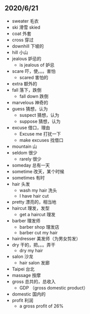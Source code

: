 ## 2020/6/21
- sweater 毛衣
- ski 滑雪 skied
- coat 外套
- cross 穿过
- downhill 下坡的
- hill 小山
- jealous 妒忌的
    - is jealous of 妒忌
- scare 吓，使。。。害怕
    - scared 害怕的
- extra 额外的
- fall 落下，跌倒
    - fall down 跌倒
- marvelous 神奇的
- guess 猜想，认为
    - suspect 猜想，认为
    - suppose 猜想，认为
- excuse 借口，理由
    - Excuse me 打扰一下
    - make excuses 找借口
- mountain 山
- seldom 很少
    - rarely 很少
- someday 总有一天
- sometime 改天，某个时候
- sometimes 有时
- hair 头发
    - wash my hair 洗头
    - I have hair cut
- pretty 漂亮的，相当地
- haircut 理发，发型
    - get a haircut 理发
- barber 理发师
    - barber shop 理发店
    - barber cut my hair
- hairdresser 美发师（为男女剪发）
- dry 干的，把。。。弄干
    - dry my hair
- salon 沙龙
    - hair salon 发廊
- Taipei 台北
- massage 按摩
- gross 总共的，总收入
    - GDP （gross domestic product）
- domestic 国内的
- profit 利润
    - a gross profit of 26% 
 